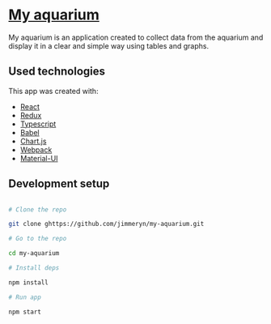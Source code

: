 # [My aquarium](https://jimmeryn.github.io/my-aquarium/)

My aquarium is an application created to collect data from the aquarium and display it in a clear and simple way using tables and graphs.

## Used technologies

This app was created with:

- [React](https://reactjs.org/)
- [Redux](https://redux.js.org/)
- [Typescript](https://www.typescriptlang.org/)
- [Babel](https://babeljs.io/)
- [Chart.js](https://www.chartjs.org/)
- [Webpack](https://webpack.js.org/)
- [Material-UI](https://material-ui.com/)

## Development setup

```sh

# Clone the repo

git clone ghttps://github.com/jimmeryn/my-aquarium.git

# Go to the repo

cd my-aquarium

# Install deps

npm install

# Run app

npm start
```
